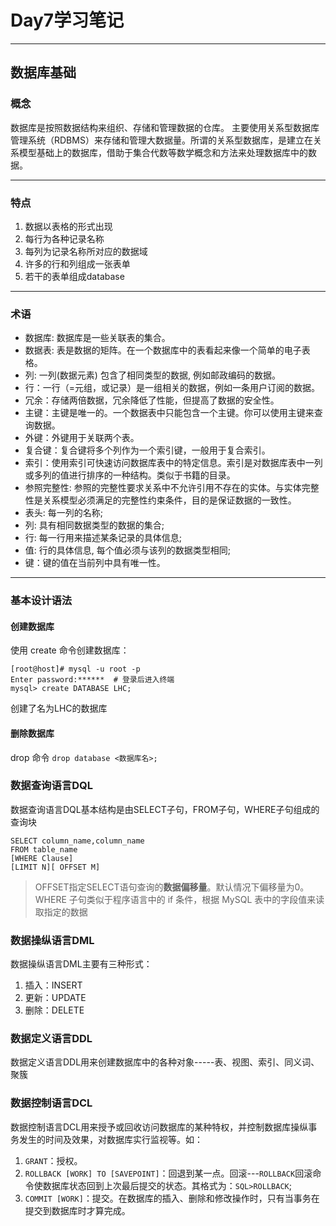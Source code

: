 # Day7学习笔记
---
## 数据库基础

### 概念

数据库是按照数据结构来组织、存储和管理数据的仓库。
主要使用关系型数据库管理系统（RDBMS）来存储和管理大数据量。所谓的关系型数据库，是建立在关系模型基础上的数据库，借助于集合代数等数学概念和方法来处理数据库中的数据。

---
### 特点

1. 数据以表格的形式出现
2. 每行为各种记录名称
3. 每列为记录名称所对应的数据域
4. 许多的行和列组成一张表单
5. 若干的表单组成database

---
### 术语

- 数据库: 数据库是一些关联表的集合。
- 数据表: 表是数据的矩阵。在一个数据库中的表看起来像一个简单的电子表格。
- 列: 一列(数据元素) 包含了相同类型的数据, 例如邮政编码的数据。
- 行：一行（=元组，或记录）是一组相关的数据，例如一条用户订阅的数据。
- 冗余：存储两倍数据，冗余降低了性能，但提高了数据的安全性。
- 主键：主键是唯一的。一个数据表中只能包含一个主键。你可以使用主键来查询数据。
- 外键：外键用于关联两个表。
- 复合键：复合键将多个列作为一个索引键，一般用于复合索引。
- 索引：使用索引可快速访问数据库表中的特定信息。索引是对数据库表中一列或多列的值进行排序的一种结构。类似于书籍的目录。
- 参照完整性: 参照的完整性要求关系中不允许引用不存在的实体。与实体完整性是关系模型必须满足的完整性约束条件，目的是保证数据的一致性。
- 表头: 每一列的名称;
- 列: 具有相同数据类型的数据的集合;
- 行: 每一行用来描述某条记录的具体信息;
- 值: 行的具体信息, 每个值必须与该列的数据类型相同;
- 键：键的值在当前列中具有唯一性。

---
### 基本设计语法

#### 创建数据库

使用 create 命令创建数据库：
```
[root@host]# mysql -u root -p   
Enter password:******  # 登录后进入终端
mysql> create DATABASE LHC;
```
创建了名为LHC的数据库

#### 删除数据库
drop 命令
`drop database <数据库名>;`

### 数据查询语言DQL
数据查询语言DQL基本结构是由SELECT子句，FROM子句，WHERE子句组成的查询块
```
SELECT column_name,column_name
FROM table_name
[WHERE Clause]
[LIMIT N][ OFFSET M]
```
> OFFSET指定SELECT语句查询的**数据偏移量**。默认情况下偏移量为0。
WHERE 子句类似于程序语言中的 if 条件，根据 MySQL 表中的字段值来读取指定的数据

### 数据操纵语言DML

数据操纵语言DML主要有三种形式：

1. 插入：INSERT
2. 更新：UPDATE
3. 删除：DELETE

### 数据定义语言DDL

数据定义语言DDL用来创建数据库中的各种对象-----表、视图、索引、同义词、聚簇

### 数据控制语言DCL

数据控制语言DCL用来授予或回收访问数据库的某种特权，并控制数据库操纵事务发生的时间及效果，对数据库实行监视等。如：
1. `GRANT`：授权。
2. `ROLLBACK [WORK] TO [SAVEPOINT]`：回退到某一点。回滚---`ROLLBACK`回滚命令使数据库状态回到上次最后提交的状态。其格式为：`SQL>ROLLBACK`;
3. `COMMIT [WORK]`：提交。在数据库的插入、删除和修改操作时，只有当事务在提交到数据库时才算完成。



